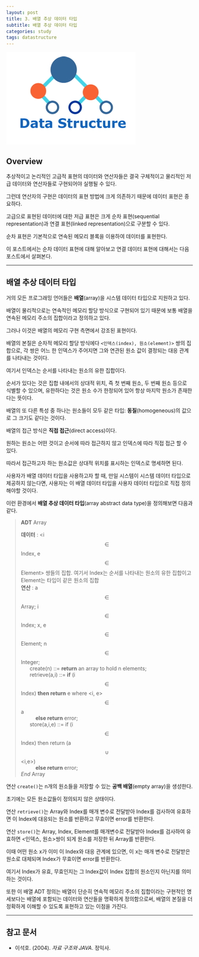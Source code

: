 ```yaml
---
layout: post
title: 3. 배열 추상 데이터 타입
subtitle: 배열 추상 데이터 타입
categories: study
tags: datastructure
---
```

![dslogo](/assets/img/logo/data-structure-logo.png)
## Overview

추상적이고 논리적인 고급적 표현의 데이터와 연산자들은 결국 구체적이고 물리적인 저급 데이터와 연산자들로 구현되어야 실행될 수 있다.

그런데 연산자의 구현은 데이터의 표현 방법에 크게 의존하기 때문에 데이터 표현은 중요하다.

고급으로 표현된 데이터에 대한 저급 표현은 크게 순차 표현(sequential representation)과 연결 표현(linked representation)으로 구분할 수 있다.

순차 표현은 기본적으로 연속된 메모리 블록을 이용하여 데이터를 표현한다.

이 포스트에서는 순차 데이터 표현에 대해 알아보고 연결 데이터 표현에 대해서는 다음 포스트에서 살펴본다.

***

## 배열 추상 데이터 타입

거의 모든 프로그래밍 언어들은 **배열**(array)을 시스템 데이터 타입으로 지원하고 있다.

배열이 물리적으로는 연속적인 메모리 할당 방식으로 구현되어 있기 때문에 보통 배열을 연속된 메모리 주소의 집합이라고 정의하고 있다.

그러나 이것은 배열의 메모리 구현 측면에서 강조된 표현이다.

배열의 본질은 순차적 메모리 할당 방식에다 `<인덱스(index), 원소(element)>` 쌍의 집합으로, 각 쌍은 어느 한 인덱스가 주어지면 그와 연관된 원소 값이 결정되는 대응 관계를 나타내는 것이다.

여기서 인덱스는 순서를 나타내는 원소의 유한 집합이다.

순서가 있다는 것은 집합 내에서의 상대적 위치, 즉 첫 번째 원소, 두 번째 원소 등으로 식별할 수 있으며, 유한하다는 것은 원소 수가 한정되어 있어 항상 마지막 원소가 존재한다는 뜻이다.

배열의 또 다른 특성 중 하나는 원소들이 모두 같은 타입: **동질**(homogeneous)의 값으로 그 크기도 같다는 것이다.


배열의 접근 방식은 **직접 접근**(direct access)이다.

원하는 원소는 어떤 것이고 순서에 따라 접근하지 않고 인덱스에 따라 직접 접근 할 수 있다.

따라서 접근하고자 하는 원소값은 상대적 위치를 표시하는 인덱스로 명세하면 된다.

사용자가 배열 데이터 타입을 사용하고자 할 때, 만일 시스템이 시스템 데이터 타입으로 제공하지 않는다면, 사용자는 이 배열 데이터 타입을 사용자 데이터 타입으로 직접 정의해야할 것이다.

이런 환경에서 **배열 추상 데이터 타입**(array abstract data type)을 정의해보면 다음과 같다.

> **ADT** Array
>
> **데이터** : &lt;i$$\in$$Index, e$$\in$$Element&gt; 쌍들의 집합. 여기서 Index는 순서를 나타내는 원소의 유한 집합이고 Element는 타입이 같은 원소의 집합  
> **연산** : a$$\in$$Array; i$$\in$$Index; x, e$$\in$$Element; n$$\in$$Integer;  
> &nbsp;&nbsp;&nbsp;&nbsp;&nbsp;&nbsp;create(n) ::= **return** an array to hold n elements;  
> &nbsp;&nbsp;&nbsp;&nbsp;&nbsp;&nbsp;retrieve(a,i) ::= **if** (i$$\in$$Index) **then return** e where &lt;i, e&gt;$$\in$$a  
> &nbsp;&nbsp;&nbsp;&nbsp;&nbsp;&nbsp;&nbsp;&nbsp;&nbsp;&nbsp;**else return** error;  
> &nbsp;&nbsp;&nbsp;&nbsp;&nbsp;&nbsp;store(a,i,e) ::= if (i$$\in$$Index) then return (a$$\cup$$&lt;i,e&gt;)  
> &nbsp;&nbsp;&nbsp;&nbsp;&nbsp;&nbsp;&nbsp;&nbsp;&nbsp;&nbsp;**else return** error;  
> *End* Array

연산 `create()`는 n개의 원소들을 저장할 수 있는 **공백 배열**(empty array)을 생성한다.

초기에는 모든 원소값들이 정의되지 않은 상태이다.

연산 `retrieve()`는 Array와 Index를 매개 변수로 전달받아 Index를 검사하여 유효하면 이 Index에 대응되는 원소를 반환하고 무효이면 error를 반환한다.

연산 `store()`는 Array, Index, Element를 매개변수로 전달받아 Index를 검사하여 유효하면 &lt;인덱스, 원소&gt;쌍이 되게 원소를 저장한 뒤 Array를 반환한다.

이때 어떤 원소 x가 이미 이 Index와 대응 관계에 있으면, 이 x는 매개 변수로 전달받은 원소로 대체되며 Index가 무효이면 error를 반환한다.

여기서 Index가 유효, 무효인지는 그 Index값이 Index 집합의 원소인지 아닌지를 의미하는 것이다.

또한 이 배열 ADT 정의는 배열이 단순히 연속적 메모리 주소의 집합이라는 구현적인 명세보다는 배열에 포함되는 데이터와 연산들을 명확하게 정의함으로써, 배열의 본질을 더 정확하게 이해할 수 있도록 표현하고 있는 이점을 가진다.

***

## 참고 문서
- 이석호. (2004). *자료 구조와 JAVA*. 정익사.
